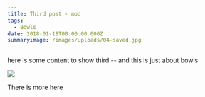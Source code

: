 ```yaml
---
title: Third post - mod
tags:
  - Bowls
date: 2018-01-18T00:00:00.000Z
summaryimage: /images/uploads/04-saved.jpg
---
```

here is some content to show third -- and this is just about bowls

<img class="img-responsive" src="/images/uploads/04-saved.jpg">

<!--more-->

There is more here
